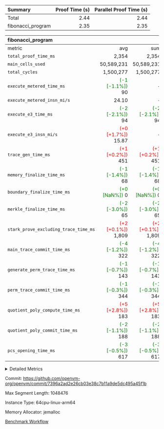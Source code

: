 | Summary | Proof Time (s) | Parallel Proof Time (s) |
|:---|---:|---:|
| Total |  2.44 |  2.44 |
| fibonacci_program |  2.35 |  2.35 |


| fibonacci_program |||||
|:---|---:|---:|---:|---:|
|metric|avg|sum|max|min|
| `total_proof_time_ms ` |  2,354 |  2,354 |  2,354 |  2,354 |
| `main_cells_used     ` |  50,589,231 |  50,589,231 |  50,589,231 |  50,589,231 |
| `total_cycles        ` |  1,500,277 |  1,500,277 |  1,500,277 |  1,500,277 |
| `execute_metered_time_ms` | <span style='color: green'>(-1 [-1.1%])</span> 90 | -          | -          | -          |
| `execute_metered_insn_mi/s` |  24.10 | -          |  24.10 |  24.10 |
| `execute_e3_time_ms  ` | <span style='color: green'>(-2 [-2.1%])</span> 94 | <span style='color: green'>(-2 [-2.1%])</span> 94 | <span style='color: green'>(-2 [-2.1%])</span> 94 | <span style='color: green'>(-2 [-2.1%])</span> 94 |
| `execute_e3_insn_mi/s` | <span style='color: red'>(+0 [+1.7%])</span> 15.87 | -          | <span style='color: red'>(+0 [+1.7%])</span> 15.87 | <span style='color: red'>(+0 [+1.7%])</span> 15.87 |
| `trace_gen_time_ms   ` | <span style='color: red'>(+1 [+0.2%])</span> 451 | <span style='color: red'>(+1 [+0.2%])</span> 451 | <span style='color: red'>(+1 [+0.2%])</span> 451 | <span style='color: red'>(+1 [+0.2%])</span> 451 |
| `memory_finalize_time_ms` | <span style='color: green'>(-1 [-1.4%])</span> 68 | <span style='color: green'>(-1 [-1.4%])</span> 68 | <span style='color: green'>(-1 [-1.4%])</span> 68 | <span style='color: green'>(-1 [-1.4%])</span> 68 |
| `boundary_finalize_time_ms` | <span style='color: green'>(+0 [NaN%])</span> 0 | <span style='color: green'>(+0 [NaN%])</span> 0 | <span style='color: green'>(+0 [NaN%])</span> 0 | <span style='color: green'>(+0 [NaN%])</span> 0 |
| `merkle_finalize_time_ms` | <span style='color: green'>(-2 [-3.0%])</span> 65 | <span style='color: green'>(-2 [-3.0%])</span> 65 | <span style='color: green'>(-2 [-3.0%])</span> 65 | <span style='color: green'>(-2 [-3.0%])</span> 65 |
| `stark_prove_excluding_trace_time_ms` | <span style='color: red'>(+2 [+0.1%])</span> 1,809 | <span style='color: red'>(+2 [+0.1%])</span> 1,809 | <span style='color: red'>(+2 [+0.1%])</span> 1,809 | <span style='color: red'>(+2 [+0.1%])</span> 1,809 |
| `main_trace_commit_time_ms` | <span style='color: green'>(-4 [-1.2%])</span> 322 | <span style='color: green'>(-4 [-1.2%])</span> 322 | <span style='color: green'>(-4 [-1.2%])</span> 322 | <span style='color: green'>(-4 [-1.2%])</span> 322 |
| `generate_perm_trace_time_ms` | <span style='color: green'>(-1 [-0.7%])</span> 143 | <span style='color: green'>(-1 [-0.7%])</span> 143 | <span style='color: green'>(-1 [-0.7%])</span> 143 | <span style='color: green'>(-1 [-0.7%])</span> 143 |
| `perm_trace_commit_time_ms` | <span style='color: green'>(-1 [-0.3%])</span> 344 | <span style='color: green'>(-1 [-0.3%])</span> 344 | <span style='color: green'>(-1 [-0.3%])</span> 344 | <span style='color: green'>(-1 [-0.3%])</span> 344 |
| `quotient_poly_compute_time_ms` | <span style='color: red'>(+5 [+2.8%])</span> 183 | <span style='color: red'>(+5 [+2.8%])</span> 183 | <span style='color: red'>(+5 [+2.8%])</span> 183 | <span style='color: red'>(+5 [+2.8%])</span> 183 |
| `quotient_poly_commit_time_ms` | <span style='color: green'>(-2 [-1.1%])</span> 188 | <span style='color: green'>(-2 [-1.1%])</span> 188 | <span style='color: green'>(-2 [-1.1%])</span> 188 | <span style='color: green'>(-2 [-1.1%])</span> 188 |
| `pcs_opening_time_ms ` | <span style='color: green'>(-3 [-0.5%])</span> 617 | <span style='color: green'>(-3 [-0.5%])</span> 617 | <span style='color: green'>(-3 [-0.5%])</span> 617 | <span style='color: green'>(-3 [-0.5%])</span> 617 |



<details>
<summary>Detailed Metrics</summary>

|  | keygen_time_ms | commit_exe_time_ms | app proof_time_ms |
| --- | --- | --- |
|  | 242 | 6 | 6,447 | 

| group | num_segments | memory_to_vec_partition_time_ms | insns | fri.log_blowup | execute_segment_time_ms | execute_metered_time_ms | execute_metered_insn_mi/s |
| --- | --- | --- | --- | --- | --- | --- | --- |
| fibonacci_program | 1 | 22 | 1,500,278 | 1 | 5,924 | 90 | 24.10 | 

| group | air_name | quotient_deg | interactions | constraints |
| --- | --- | --- | --- | --- |
| fibonacci_program | AccessAdapterAir<16> | 2 | 5 | 12 | 
| fibonacci_program | AccessAdapterAir<2> | 2 | 5 | 12 | 
| fibonacci_program | AccessAdapterAir<32> | 2 | 5 | 12 | 
| fibonacci_program | AccessAdapterAir<4> | 2 | 5 | 12 | 
| fibonacci_program | AccessAdapterAir<8> | 2 | 5 | 12 | 
| fibonacci_program | BitwiseOperationLookupAir<8> | 2 | 2 | 4 | 
| fibonacci_program | MemoryMerkleAir<8> | 2 | 4 | 39 | 
| fibonacci_program | PersistentBoundaryAir<8> | 2 | 3 | 7 | 
| fibonacci_program | PhantomAir | 2 | 3 | 5 | 
| fibonacci_program | Poseidon2PeripheryAir<BabyBearParameters>, 1> | 2 | 1 | 286 | 
| fibonacci_program | ProgramAir | 1 | 1 | 4 | 
| fibonacci_program | RangeTupleCheckerAir<2> | 1 | 1 | 4 | 
| fibonacci_program | Rv32HintStoreAir | 2 | 18 | 28 | 
| fibonacci_program | VariableRangeCheckerAir | 1 | 1 | 4 | 
| fibonacci_program | VmAirWrapper<Rv32BaseAluAdapterAir, BaseAluCoreAir<4, 8> | 2 | 20 | 37 | 
| fibonacci_program | VmAirWrapper<Rv32BaseAluAdapterAir, LessThanCoreAir<4, 8> | 2 | 18 | 40 | 
| fibonacci_program | VmAirWrapper<Rv32BaseAluAdapterAir, ShiftCoreAir<4, 8> | 2 | 24 | 91 | 
| fibonacci_program | VmAirWrapper<Rv32BranchAdapterAir, BranchEqualCoreAir<4> | 2 | 11 | 20 | 
| fibonacci_program | VmAirWrapper<Rv32BranchAdapterAir, BranchLessThanCoreAir<4, 8> | 2 | 13 | 35 | 
| fibonacci_program | VmAirWrapper<Rv32CondRdWriteAdapterAir, Rv32JalLuiCoreAir> | 2 | 10 | 18 | 
| fibonacci_program | VmAirWrapper<Rv32JalrAdapterAir, Rv32JalrCoreAir> | 2 | 16 | 20 | 
| fibonacci_program | VmAirWrapper<Rv32LoadStoreAdapterAir, LoadSignExtendCoreAir<4, 8> | 2 | 18 | 33 | 
| fibonacci_program | VmAirWrapper<Rv32LoadStoreAdapterAir, LoadStoreCoreAir<4> | 2 | 17 | 40 | 
| fibonacci_program | VmAirWrapper<Rv32MultAdapterAir, DivRemCoreAir<4, 8> | 2 | 25 | 84 | 
| fibonacci_program | VmAirWrapper<Rv32MultAdapterAir, MulHCoreAir<4, 8> | 2 | 24 | 31 | 
| fibonacci_program | VmAirWrapper<Rv32MultAdapterAir, MultiplicationCoreAir<4, 8> | 2 | 19 | 19 | 
| fibonacci_program | VmAirWrapper<Rv32RdWriteAdapterAir, Rv32AuipcCoreAir> | 2 | 12 | 14 | 
| fibonacci_program | VmConnectorAir | 2 | 5 | 11 | 

| group | air_name | segment | rows | prep_cols | perm_cols | main_cols | cells |
| --- | --- | --- | --- | --- | --- | --- | --- |
| fibonacci_program | AccessAdapterAir<8> | 0 | 128 |  | 16 | 17 | 4,224 | 
| fibonacci_program | BitwiseOperationLookupAir<8> | 0 | 65,536 | 3 | 8 | 2 | 655,360 | 
| fibonacci_program | MemoryMerkleAir<8> | 0 | 512 |  | 16 | 32 | 24,576 | 
| fibonacci_program | PersistentBoundaryAir<8> | 0 | 128 |  | 12 | 20 | 4,096 | 
| fibonacci_program | PhantomAir | 0 | 1 |  | 12 | 6 | 18 | 
| fibonacci_program | Poseidon2PeripheryAir<BabyBearParameters>, 1> | 0 | 256 |  | 8 | 300 | 78,848 | 
| fibonacci_program | ProgramAir | 0 | 8,192 |  | 8 | 10 | 147,456 | 
| fibonacci_program | RangeTupleCheckerAir<2> | 0 | 524,288 | 2 | 8 | 1 | 4,718,592 | 
| fibonacci_program | Rv32HintStoreAir | 0 | 4 |  | 44 | 32 | 304 | 
| fibonacci_program | VariableRangeCheckerAir | 0 | 262,144 | 2 | 8 | 1 | 2,359,296 | 
| fibonacci_program | VmAirWrapper<Rv32BaseAluAdapterAir, BaseAluCoreAir<4, 8> | 0 | 1,048,576 |  | 52 | 36 | 92,274,688 | 
| fibonacci_program | VmAirWrapper<Rv32BaseAluAdapterAir, LessThanCoreAir<4, 8> | 0 | 524,288 |  | 40 | 37 | 40,370,176 | 
| fibonacci_program | VmAirWrapper<Rv32BranchAdapterAir, BranchEqualCoreAir<4> | 0 | 262,144 |  | 28 | 26 | 14,155,776 | 
| fibonacci_program | VmAirWrapper<Rv32BranchAdapterAir, BranchLessThanCoreAir<4, 8> | 0 | 8 |  | 32 | 32 | 512 | 
| fibonacci_program | VmAirWrapper<Rv32CondRdWriteAdapterAir, Rv32JalLuiCoreAir> | 0 | 131,072 |  | 28 | 18 | 6,029,312 | 
| fibonacci_program | VmAirWrapper<Rv32JalrAdapterAir, Rv32JalrCoreAir> | 0 | 32 |  | 36 | 28 | 2,048 | 
| fibonacci_program | VmAirWrapper<Rv32LoadStoreAdapterAir, LoadStoreCoreAir<4> | 0 | 128 |  | 52 | 41 | 11,904 | 
| fibonacci_program | VmAirWrapper<Rv32RdWriteAdapterAir, Rv32AuipcCoreAir> | 0 | 16 |  | 28 | 20 | 768 | 
| fibonacci_program | VmConnectorAir | 0 | 2 | 1 | 16 | 5 | 42 | 

| group | segment | trace_gen_time_ms | total_proof_time_ms | total_cycles | total_cells | stark_prove_excluding_trace_time_ms | quotient_poly_compute_time_ms | quotient_poly_commit_time_ms | prove_segment_time_ms | perm_trace_commit_time_ms | pcs_opening_time_ms | merkle_finalize_time_ms | memory_to_vec_partition_time_ms | memory_finalize_time_ms | main_trace_commit_time_ms | main_cells_used | insns | generate_perm_trace_time_ms | execute_e3_time_ms | execute_e3_insn_mi/s | boundary_finalize_time_ms |
| --- | --- | --- | --- | --- | --- | --- | --- | --- | --- | --- | --- | --- | --- | --- | --- | --- | --- | --- | --- | --- | --- |
| fibonacci_program | 0 | 451 | 2,354 | 1,500,277 | 160,837,996 | 1,809 | 183 | 188 | 1,982 | 344 | 617 | 65 | 25 | 68 | 322 | 50,589,231 | 1,500,278 | 143 | 94 | 15.87 | 0 | 

| group | segment | trace_height_constraint | weighted_sum | threshold |
| --- | --- | --- | --- | --- |
| fibonacci_program | 0 | 0 | 3,932,542 | 2,013,265,921 | 
| fibonacci_program | 0 | 1 | 10,749,400 | 2,013,265,921 | 
| fibonacci_program | 0 | 2 | 1,966,271 | 2,013,265,921 | 
| fibonacci_program | 0 | 3 | 10,749,532 | 2,013,265,921 | 
| fibonacci_program | 0 | 4 | 1,664 | 2,013,265,921 | 
| fibonacci_program | 0 | 5 | 640 | 2,013,265,921 | 
| fibonacci_program | 0 | 6 | 7,209,100 | 2,013,265,921 | 
| fibonacci_program | 0 | 7 |  | 2,013,265,921 | 
| fibonacci_program | 0 | 8 | 35,535,101 | 2,013,265,921 | 

</details>


Commit: https://github.com/openvm-org/openvm/commit/7396a2ad2e26cb03e38c7b11a9de5dc495a45f1b

Max Segment Length: 1048476

Instance Type: 64cpu-linux-arm64

Memory Allocator: jemalloc

[Benchmark Workflow](https://github.com/openvm-org/openvm/actions/runs/16160986173)
